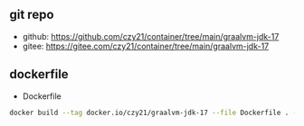 ## git repo
  - github: https://github.com/czy21/container/tree/main/graalvm-jdk-17
  - gitee: https://gitee.com/czy21/container/tree/main/graalvm-jdk-17
## dockerfile
- Dockerfile
```bash
docker build --tag docker.io/czy21/graalvm-jdk-17 --file Dockerfile . --pull
```